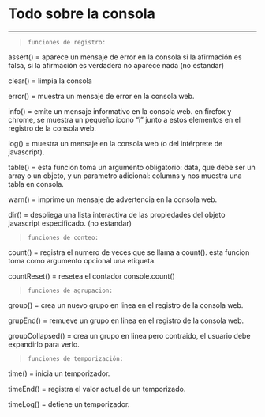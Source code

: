 # Todo sobre la consola
---

> `funciones de registro:`

assert() = aparece un mensaje de error en la consola si la afirmación es falsa, si la afirmación es verdadera no aparece nada (no estandar)

clear() = limpia la consola

error() = muestra un mensaje de error en la consola web.

info() = emite un mensaje informativo en la consola web. 
en firefox y chrome, se muestra un pequeño icono “i” junto a estos elementos en el registro de la consola web.

log() = muestra un mensaje en la consola web (o del intérprete de javascript).

table() = esta funcion toma un argumento obligatorio: data, que debe ser un array o un objeto, y un parametro adicional: columns y nos muestra una tabla en consola.

warn() = imprime un mensaje de advertencia en la consola web.

dir() = despliega una lista interactiva de las propiedades del objeto javascript especificado. (no estandar)



> `funciones de conteo:`

count() = registra el numero de veces que se llama a count(). esta funcion toma como argumento opcional una etiqueta.

countReset() = resetea el contador console.count()


> `funciones de agrupacion:`

group() = crea un nuevo grupo en linea en el registro de la consola web.

grupEnd() = remueve un grupo en linea en el registro de la consola web.

groupCollapsed() = crea un grupo en linea pero contraido, el usuario debe expandirlo para verlo.

> `funciones de temporización:`

time() = inicia un temporizador.

timeEnd() = registra el valor actual de un temporizado.

timeLog() = detiene un temporizador.

